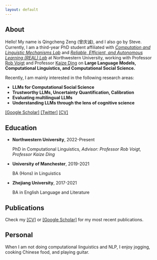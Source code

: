 ```yaml
---
layout: default
---
```



## About
Hello! My name is Qingcheng Zeng (曾庆诚), and I also go by Steve. Currently, I am a third-year PhD student affiliated with [*Computation and Linguistic Mechanisms Lab*](https://sites.northwestern.edu/lingmechlab/) and [*Reliable, Efficient, and Autonomous Learning (REAL) Lab*](https://kaize0409.github.io/Advising.html) at Northwestern University, working with Professor [Rob Voigt](https://faculty.wcas.northwestern.edu/robvoigt/) and Professor [Kaize Ding](https://kaize0409.github.io/) on **Large Language Models, Computational Linguistics, and Computational Social Science.**

Recently, I am mainly interested in the following research areas:
- **LLMs for Computational Social Science**
- **Trustworthy LLMs, Uncertainty Quantification, Calibration**
- **Evaluating multilingual LLMs**
- **Understanding LLMs through the lens of cognitive science**

[[Google Scholar]](https://scholar.google.com/citations?user=i0K71KQAAAAJ&hl) [[Twitter]](https://twitter.com/SteveZeng7) [[CV]](/personal_homepage_assets/Qingcheng_CV_July2025.pdf)

## Education
  
- **Northwestern University**, 2022-Present
  
  PhD in Computational Linguistics, *Advisor: Professor Rob Voigt, Professor Kaize Ding*
  
- **University of Manchester**, 2019-2021
    
  BA (Hons) in Linguistics
  
- **Zhejiang University**, 2017-2021
    
  BA in English Language and Literature
  

## Publications
Check my [[CV]](/personal_homepage_assets/Qingcheng_CV_July2025.pdf) or [[Google Scholar]](https://scholar.google.com/citations?user=i0K71KQAAAAJ&hl) for my most recent publications.
  
## Personal
When I am not doing computational linguistics and NLP, I enjoy jogging, cooking Chinese food, and playing guitar.
